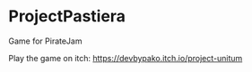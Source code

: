 # ProjectPastiera
 Game for PirateJam

Play the game on itch: https://devbypako.itch.io/project-unitum
